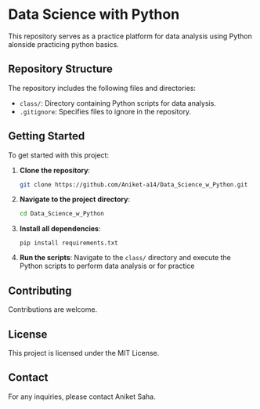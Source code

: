 # Data Science with Python

This repository serves as a practice platform for data analysis using Python alonside practicing python basics.

## Repository Structure

The repository includes the following files and directories:

- `class/`: Directory containing Python scripts for data analysis.
- `.gitignore`: Specifies files to ignore in the repository.

## Getting Started

To get started with this project:

1. **Clone the repository**:
   ```bash
   git clone https://github.com/Aniket-a14/Data_Science_w_Python.git
   ```

2. **Navigate to the project directory**:
   ```bash
   cd Data_Science_w_Python
   ```

3. **Install all dependencies**:
   ```
   pip install requirements.txt
   ```


4. **Run the scripts**:
   Navigate to the `class/` directory and execute the Python scripts to perform data analysis or for practice


## Contributing

Contributions are welcome.

## License

This project is licensed under the MIT License.

## Contact

For any inquiries, please contact Aniket Saha. 